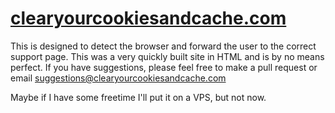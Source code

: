# [clearyourcookiesandcache.com](https://clearyourcookiesandcache.com)
This is designed to detect the browser and forward the user to the correct support page. This was a very quickly built site in HTML and is by no means perfect. If you have suggestions, please feel free to make a pull request or email [suggestions@clearyourcookiesandcache.com](mailto:suggestions@clearyourcookiesandcache.com)

Maybe if I have some freetime I'll put it on a VPS, but not now.
